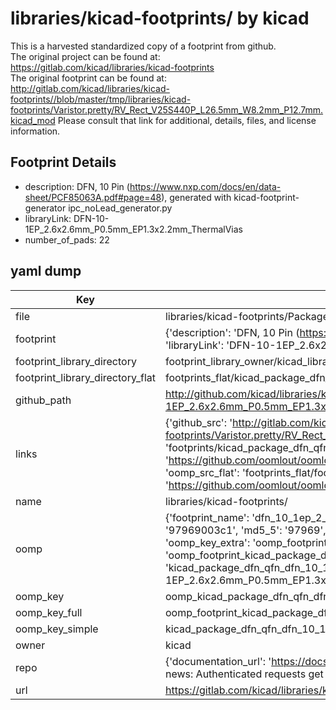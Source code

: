 # libraries/kicad-footprints/ by kicad  
This is a harvested standardized copy of a footprint from github.  
The original project can be found at:  
https://gitlab.com/kicad/libraries/kicad-footprints  
The original footprint can be found at:
http://gitlab.com/kicad/libraries/kicad-footprints//blob/master/tmp/libraries/kicad-footprints/Varistor.pretty/RV_Rect_V25S440P_L26.5mm_W8.2mm_P12.7mm.kicad_mod
Please consult that link for additional, details, files, and license information.  
## Footprint Details
* description: DFN, 10 Pin (https://www.nxp.com/docs/en/data-sheet/PCF85063A.pdf#page=48), generated with kicad-footprint-generator ipc_noLead_generator.py  
* libraryLink: DFN-10-1EP_2.6x2.6mm_P0.5mm_EP1.3x2.2mm_ThermalVias  
* number_of_pads: 22  
## yaml dump  
| Key | Value |  
| --- | --- |  
| file | libraries/kicad-footprints/Package_DFN_QFN.pretty/DFN-10-1EP_2.6x2.6mm_P0.5mm_EP1.3x2.2mm_ThermalVias.kicad_mod |  
| footprint | {'description': 'DFN, 10 Pin (https://www.nxp.com/docs/en/data-sheet/PCF85063A.pdf#page=48), generated with kicad-footprint-generator ipc_noLead_generator.py', 'libraryLink': 'DFN-10-1EP_2.6x2.6mm_P0.5mm_EP1.3x2.2mm_ThermalVias', 'number_of_pads': 22} |  
| footprint_library_directory | footprint_library_owner/kicad_libraries/kicad-footprints/ |  
| footprint_library_directory_flat | footprints_flat/kicad_package_dfn_qfn_dfn_10_1ep_2_6x2_6mm_p0_5mm_ep1_3x2_2mm_thermalvias/working |  
| github_path | http://github.com/kicad/libraries/kicad-footprints//blob/master/tmp/libraries/kicad-footprints/Package_DFN_QFN.pretty/DFN-10-1EP_2.6x2.6mm_P0.5mm_EP1.3x2.2mm_ThermalVias.kicad_mod |  
| links | {'github_src': 'http://gitlab.com/kicad/libraries/kicad-footprints//blob/master/tmp/libraries/kicad-footprints/Varistor.pretty/RV_Rect_V25S440P_L26.5mm_W8.2mm_P12.7mm.kicad_mod', 'github_src_repo': 'https://gitlab.com/kicad/libraries/kicad-footprints', 'oomp_bot': 'footprints/kicad_package_dfn_qfn_dfn_10_1ep_2_6x2_6mm_p0_5mm_ep1_3x2_2mm_thermalvias/working', 'oomp_bot_github': 'https://github.com/oomlout/oomlout_oomp_footprint_bot/tree/main/footprints/kicad_package_dfn_qfn_dfn_10_1ep_2_6x2_6mm_p0_5mm_ep1_3x2_2mm_thermalvias/working', 'oomp_src_flat': 'footprints_flat/footprints_flat/kicad_package_dfn_qfn_dfn_10_1ep_2_6x2_6mm_p0_5mm_ep1_3x2_2mm_thermalvias/working', 'oomp_src_flat_github': 'https://github.com/oomlout/oomlout_oomp_footprint_src/tree/main/footprints_flat/kicad_package_dfn_qfn_dfn_10_1ep_2_6x2_6mm_p0_5mm_ep1_3x2_2mm_thermalvias/working'} |  
| name | libraries/kicad-footprints/ |  
| oomp | {'footprint_name': 'dfn_10_1ep_2_6x2_6mm_p0_5mm_ep1_3x2_2mm_thermalvias', 'library_name': 'package_dfn_qfn', 'md5': '97969003c177a3d12818e54cac19a5f7', 'md5_10': '97969003c1', 'md5_5': '97969', 'md5_6': '979690', 'oomp_key': 'oomp_kicad_package_dfn_qfn_dfn_10_1ep_2_6x2_6mm_p0_5mm_ep1_3x2_2mm_thermalvias', 'oomp_key_extra': 'oomp_footprint_kicad_package_dfn_qfn_dfn_10_1ep_2_6x2_6mm_p0_5mm_ep1_3x2_2mm_thermalvias', 'oomp_key_full': 'oomp_footprint_kicad_package_dfn_qfn_dfn_10_1ep_2_6x2_6mm_p0_5mm_ep1_3x2_2mm_thermalvias_979690', 'oomp_key_simple': 'kicad_package_dfn_qfn_dfn_10_1ep_2_6x2_6mm_p0_5mm_ep1_3x2_2mm_thermalvias', 'original_filename': 'libraries/kicad-footprints/Package_DFN_QFN.pretty/DFN-10-1EP_2.6x2.6mm_P0.5mm_EP1.3x2.2mm_ThermalVias.kicad_mod', 'owner_name': 'kicad'} |  
| oomp_key | oomp_kicad_package_dfn_qfn_dfn_10_1ep_2_6x2_6mm_p0_5mm_ep1_3x2_2mm_thermalvias |  
| oomp_key_full | oomp_footprint_kicad_package_dfn_qfn_dfn_10_1ep_2_6x2_6mm_p0_5mm_ep1_3x2_2mm_thermalvias |  
| oomp_key_simple | kicad_package_dfn_qfn_dfn_10_1ep_2_6x2_6mm_p0_5mm_ep1_3x2_2mm_thermalvias |  
| owner | kicad |  
| repo | {'documentation_url': 'https://docs.github.com/rest/overview/resources-in-the-rest-api#rate-limiting', 'message': "API rate limit exceeded for 84.66.173.59. (But here's the good news: Authenticated requests get a higher rate limit. Check out the documentation for more details.)"} |  
| url | https://gitlab.com/kicad/libraries/kicad-footprints |  

